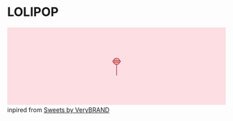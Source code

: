 # LOLIPOP

![lolipop screenshoot](./lolipop-result.png)
inpired from [Sweets by VeryBRAND](https://dribbble.com/shots/3643293-Sweets)